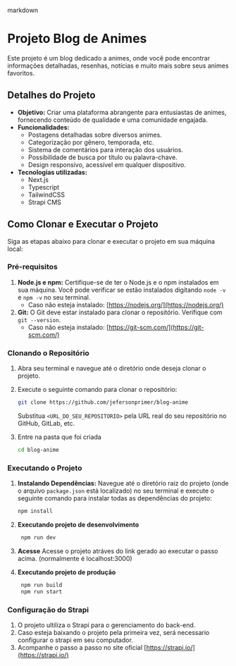 markdown
# Projeto Blog de Animes

Este projeto é um blog dedicado a animes, onde você pode encontrar informações detalhadas, resenhas, notícias e muito mais sobre seus animes favoritos.

## Detalhes do Projeto

*   **Objetivo:** Criar uma plataforma abrangente para entusiastas de animes, fornecendo conteúdo de qualidade e uma comunidade engajada.
*   **Funcionalidades:**
    *   Postagens detalhadas sobre diversos animes.
    *   Categorização por gênero, temporada, etc.
    *   Sistema de comentários para interação dos usuários.
    *   Possibilidade de busca por título ou palavra-chave.
    *   Design responsivo, acessível em qualquer dispositivo.
*   **Tecnologias utilizadas:**
    *  Next.js
    *  Typescript
    *  TailwindCSS
    *  Strapi CMS

## Como Clonar e Executar o Projeto

Siga as etapas abaixo para clonar e executar o projeto em sua máquina local:

### Pré-requisitos

1.  **Node.js e npm:** Certifique-se de ter o Node.js e o npm instalados em sua máquina. Você pode verificar se estão instalados digitando `node -v` e `npm -v` no seu terminal.
    *   Caso não esteja instalado: [https://nodejs.org/](https://nodejs.org/)
2.  **Git:** O Git deve estar instalado para clonar o repositório. Verifique com `git --version`.
    *   Caso não esteja instalado: [https://git-scm.com/](https://git-scm.com/)

### Clonando o Repositório

1.  Abra seu terminal e navegue até o diretório onde deseja clonar o projeto.
2.  Execute o seguinte comando para clonar o repositório:

    ```bash
    git clone https://github.com/jefersonprimer/blog-anime
    ```

    Substitua `<URL_DO_SEU_REPOSITORIO>` pela URL real do seu repositório no GitHub, GitLab, etc.
3. Entre na pasta que foi criada

    ```bash
    cd blog-anime
    ```

### Executando o Projeto

1.  **Instalando Dependências:** Navegue até o diretório raiz do projeto (onde o arquivo `package.json` está localizado) no seu terminal e execute o seguinte comando para instalar todas as dependências do projeto:

    ```bash
    npm install
    ```

2. **Executando projeto de desenvolvimento**
   ```bash
    npm run dev
   ```

3. **Acesse**
   Acesse o projeto atráves do link gerado ao executar o passo acima. (normalmente é localhost:3000)
   
4. **Executando projeto de produção**
   ```bash
    npm run build
    npm run start
   ```

### Configuração do Strapi

1. O projeto ultiliza o Strapi para o gerenciamento do back-end.
2. Caso esteja baixando o projeto pela primeira vez, será necessario configurar o strapi em seu computador.
3. Acompanhe o passo a passo no site oficial [https://strapi.io/](https://strapi.io/)

